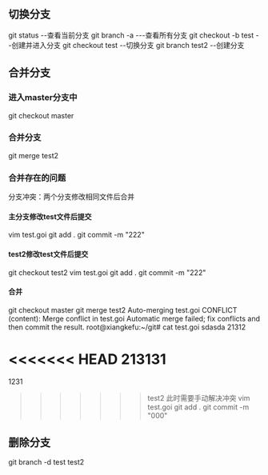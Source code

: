 ## 切换分支

git status --查看当前分支
git branch -a ---查看所有分支
git checkout -b test --创建并进入分支
git checkout  test --切换分支
git branch test2  --创建分支


## 合并分支

### 进入master分支中
git checkout master

### 合并分支	
git merge test2

### 合并存在的问题
分支冲突：两个分支修改相同文件后合并

#### 主分支修改test文件后提交
vim test.goi 
git add .
git commit -m "222"

#### test2修改test文件后提交
git checkout test2
vim test.goi 
git add .
git commit -m "222"

#### 合并
git checkout master 
git merge test2
Auto-merging test.goi
CONFLICT (content): Merge conflict in test.goi
Automatic merge failed; fix conflicts and then commit the result.
root@xiangkefu:~/git# cat test.goi 
sdasda
21312

<<<<<<< HEAD
213131
=======
1231
>>>>>>> test2
此时需要手动解决冲突
 vim test.goi 
 git add .
 git commit -m "000"


## 删除分支
git branch -d test test2